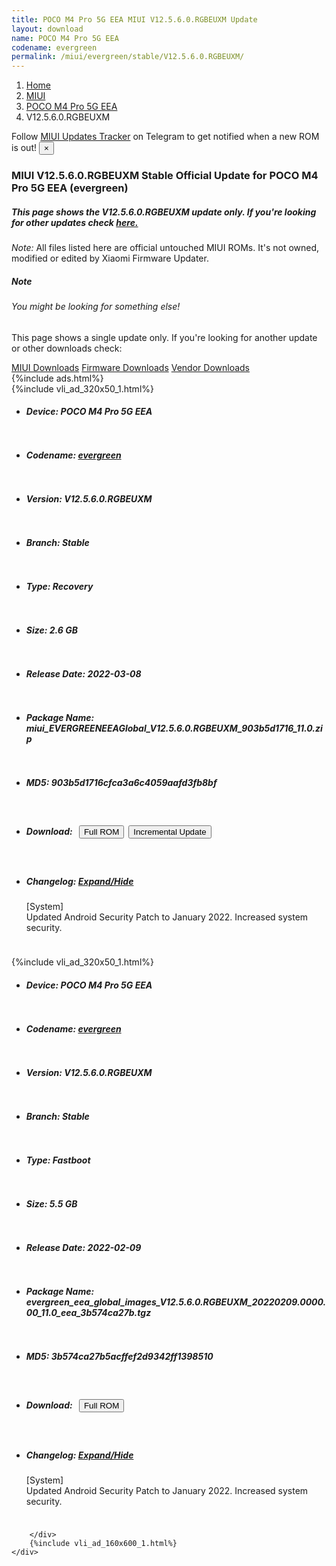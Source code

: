 ```yaml
---
title: POCO M4 Pro 5G EEA MIUI V12.5.6.0.RGBEUXM Update
layout: download
name: POCO M4 Pro 5G EEA
codename: evergreen
permalink: /miui/evergreen/stable/V12.5.6.0.RGBEUXM/
---
```

<nav aria-label="breadcrumb">
    <ol class="breadcrumb">
        <li class="breadcrumb-item"><a href="/">Home</a></li>
        <li class="breadcrumb-item"><a href="/miui/">MIUI</a></li>
        <li class="breadcrumb-item"><a href="/miui/evergreen/">POCO M4 Pro 5G EEA</a></li>
        <li class="breadcrumb-item active" aria-current="page">V12.5.6.0.RGBEUXM</li>
    </ol>
</nav>
<div class="alert alert-primary alert-dismissible fade show" role="alert">
    Follow <a href="https://t.me/MIUIUpdatesTracker" class="alert-link">MIUI Updates Tracker</a> on Telegram to get
    notified when a new ROM is out!
    <button type="button" class="close" data-dismiss="alert" aria-label="Close">
        <span aria-hidden="true">&times;</span>
    </button>
</div>
<div class="col-12 mx-auto">
    <h3 class="title bg-light p-2 rounded">MIUI V12.5.6.0.RGBEUXM Stable Official Update for POCO M4 Pro 5G EEA (evergreen)</h3>
    <h5>This page shows the V12.5.6.0.RGBEUXM update only. If you're looking for other updates check
        <a href="/miui/evergreen/">here.</a></h5>
    <p><i>Note: </i>All files listed here are official untouched MIUI ROMs.
        It's not owned, modified or edited by Xiaomi Firmware Updater.</p>
    <div class="card">
        <div class="card-body">
            <h5 class="card-title">Note</h5>
            <h6 class="card-subtitle mb-2 text-muted">You might be looking for something else!</h6>
            <p class="card-text">This page shows a single update only.
                If you're looking for another update or other downloads check:</p>
            <a href="/miui/" class="card-link">MIUI Downloads</a>
            <a href="/firmware/" class="card-link">Firmware Downloads</a>
            <a href="/vendor/" class="card-link">Vendor Downloads</a>
        </div>
    </div>
    {%include ads.html%}
    <div class="row justify-content-center">
        <div class="col-10" id="downloads">
                    <div class="card card-body">
            {%include vli_ad_320x50_1.html%}
            <ul class="list-unstyled">
                <li style="padding-bottom: 10px;">
                    <h5><b>Device: </b>POCO M4 Pro 5G EEA</h5>
                </li>
                <li style="padding-bottom: 10px;">
                    <h5><b>Codename: </b> <a href="/miui/evergreen/" target="_blank">evergreen</a> </h5>
                </li>
                <li style="padding-bottom: 10px;">
                    <h5><b>Version: </b>V12.5.6.0.RGBEUXM</h5>
                </li>
                <li style="padding-bottom: 10px;">
                    <h5><b>Branch: </b>Stable</h5>
                </li>
                <li style="padding-bottom: 10px;">
                    <h5><b>Type: </b>Recovery</h5>
                </li>
                <li style="padding-bottom: 10px;">
                    <h5><b>Size: </b>2.6 GB</h5>
                </li>
                <li style="padding-bottom: 10px;">
                    <h5><b>Release Date: </b>2022-03-08</h5>
                </li>
                <li style="padding-bottom: 10px;">
                    <h5><b>Package Name: </b><span id="filename" class="text-dark">miui_EVERGREENEEAGlobal_V12.5.6.0.RGBEUXM_903b5d1716_11.0.zip</span></h5>
                </li>
                <li style="padding-bottom: 10px;">
                    <h5><b>MD5: </b><span id="md5" class="text-muted">903b5d1716cfca3a6c4059aafd3fb8bf</span></h5>
                </li>
                <li style="padding-bottom: 10px;">
                    <h5><b>Download: </b><button type="button" id="download" class="btn btn-primary" style="margin: 7px;"
                            onclick="window.open('https://bigota.d.miui.com/V12.5.6.0.RGBEUXM/miui_EVERGREENEEAGlobal_V12.5.6.0.RGBEUXM_903b5d1716_11.0.zip', '_blank');"><i class="fa fa-download"></i> Full ROM</button><button type="button" id="incremental_download" class="btn btn-warning" onclick="window.open('https://bigota.d.miui.com/V12.5.6.0.RGBEUXM/miui-blockota-evergreen_eea_global-V12.5.3.0.RGBEUXM-V12.5.6.0.RGBEUXM-4a0d5daf44-11.0.zip', '_blank');"><i class="fa fa-download"></i> Incremental Update</button></h5>
                </li>
                <li style="padding-bottom: 10px;">
                    <h5><b>Changelog: </b><a href="#evergreen_1_changelog" data-toggle="collapse" role="button"
                            aria-expanded="false" aria-controls="evergreen_1_changelog"> <i class="fa fa-arrow-down"
                                aria-hidden="true"></i> Expand/Hide</a></h5>
                    <div class="collapse" id="evergreen_1_changelog">
                        <p id="changelog_text">[System]<br>Updated Android Security Patch to January 2022. Increased system security.</p>
                    </div>
                </li>
            </ul>
        </div>
        <div class="card card-body">
            {%include vli_ad_320x50_1.html%}
            <ul class="list-unstyled">
                <li style="padding-bottom: 10px;">
                    <h5><b>Device: </b>POCO M4 Pro 5G EEA</h5>
                </li>
                <li style="padding-bottom: 10px;">
                    <h5><b>Codename: </b> <a href="/miui/evergreen/" target="_blank">evergreen</a> </h5>
                </li>
                <li style="padding-bottom: 10px;">
                    <h5><b>Version: </b>V12.5.6.0.RGBEUXM</h5>
                </li>
                <li style="padding-bottom: 10px;">
                    <h5><b>Branch: </b>Stable</h5>
                </li>
                <li style="padding-bottom: 10px;">
                    <h5><b>Type: </b>Fastboot</h5>
                </li>
                <li style="padding-bottom: 10px;">
                    <h5><b>Size: </b>5.5 GB</h5>
                </li>
                <li style="padding-bottom: 10px;">
                    <h5><b>Release Date: </b>2022-02-09</h5>
                </li>
                <li style="padding-bottom: 10px;">
                    <h5><b>Package Name: </b><span id="filename" class="text-dark">evergreen_eea_global_images_V12.5.6.0.RGBEUXM_20220209.0000.00_11.0_eea_3b574ca27b.tgz</span></h5>
                </li>
                <li style="padding-bottom: 10px;">
                    <h5><b>MD5: </b><span id="md5" class="text-muted">3b574ca27b5acffef2d9342ff1398510</span></h5>
                </li>
                <li style="padding-bottom: 10px;">
                    <h5><b>Download: </b><button type="button" id="download" class="btn btn-primary" style="margin: 7px;"
                            onclick="window.open('https://bigota.d.miui.com/V12.5.6.0.RGBEUXM/evergreen_eea_global_images_V12.5.6.0.RGBEUXM_20220209.0000.00_11.0_eea_3b574ca27b.tgz', '_blank');"><i class="fa fa-download"></i> Full ROM</button></h5>
                </li>
                <li style="padding-bottom: 10px;">
                    <h5><b>Changelog: </b><a href="#evergreen_2_changelog" data-toggle="collapse" role="button"
                            aria-expanded="false" aria-controls="evergreen_2_changelog"> <i class="fa fa-arrow-down"
                                aria-hidden="true"></i> Expand/Hide</a></h5>
                    <div class="collapse" id="evergreen_2_changelog">
                        <p id="changelog_text">[System]<br>Updated Android Security Patch to January 2022. Increased system security.</p>
                    </div>
                </li>
            </ul>
        </div>

        </div>
        {%include vli_ad_160x600_1.html%}
    </div>
</div>
